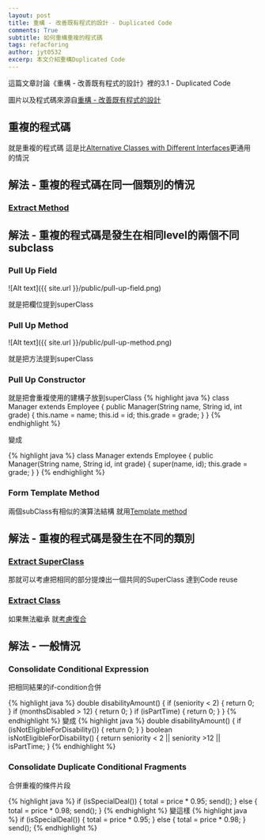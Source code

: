 ```yaml
---
layout: post
title: 重構 - 改善既有程式的設計 - Duplicated Code
comments: True
subtitle: 如何重構重複的程式碼
tags: refacforing
author: jyt0532
excerp: 本文介紹重構Duplicated Code
---
```


這篇文章討論《重構 - 改善既有程式的設計》裡的3.1 - Duplicated Code

圖片以及程式碼來源自[重構 - 改善既有程式的設計](https://www.tenlong.com.tw/products/9789861547534)


## 重複的程式碼

就是重複的程式碼 這是比[Alternative Classes with Different Interfaces](/2020/04/13/alternative-classes-with-different-interfaces/)更通用的情況


## 解法 - 重複的程式碼在同一個類別的情況

### [Extract Method](/2020/04/09/large-method/#extract-method)

## 解法 - 重複的程式碼是發生在相同level的兩個不同subclass

### Pull Up Field

![Alt text]({{ site.url }}/public/pull-up-field.png)

就是把欄位提到superClass

### Pull Up Method

![Alt text]({{ site.url }}/public/pull-up-method.png)

就是把方法提到superClass

### Pull Up Constructor

就是把會重複使用的建構子放到superClass
{% highlight java %}
class Manager extends Employee {
  public Manager(String name, String id, int grade) {
    this.name = name;
    this.id = id;
    this.grade = grade;
  }
}
{% endhighlight %}

變成

{% highlight java %}
class Manager extends Employee {
  public Manager(String name, String id, int grade) {
    super(name, id);
    this.grade = grade;
  }
}
{% endhighlight %}

### Form Template Method

兩個subClass有相似的演算法結構 就用[Template method](/2017/09/12/template/)

## 解法 - 重複的程式碼是發生在不同的類別

### [Extract SuperClass](/2020/04/12/refused-bequest/#extract-superclass)

那就可以考慮把相同的部分提煉出一個共同的SuperClass 達到Code reuse

### [Extract Class](/2020/04/10/large-class/#extract-class)

如果無法繼承 就[考慮復合](/2018/05/05/favor-composition-over-inheritance/)

## 解法 - 一般情況

### Consolidate Conditional Expression

把相同結果的if-condition合併

{% highlight java %}
double disabilityAmount() {
  if (seniority < 2) {
    return 0;
  }
  if (monthsDisabled > 12) {
    return 0;
  }
  if (isPartTime) {
    return 0;
  }
}
{% endhighlight %}
變成
{% highlight java %}
double disabilityAmount() {
  if (isNotEligibleForDisability()) {
    return 0;
  }
}
boolean isNotEligibleForDisability() {
  return seniority < 2 || seniority >12 || isPartTime;
}
{% endhighlight %}

### Consolidate Duplicate Conditional Fragments

合併重複的條件片段


{% highlight java %}
if (isSpecialDeal()) {
  total = price * 0.95;
  send();
}
else {
  total = price * 0.98;
  send();
}
{% endhighlight %}
變這樣
{% highlight java %}
if (isSpecialDeal()) {
  total = price * 0.95;
}
else {
  total = price * 0.98;
}
send();
{% endhighlight %}


